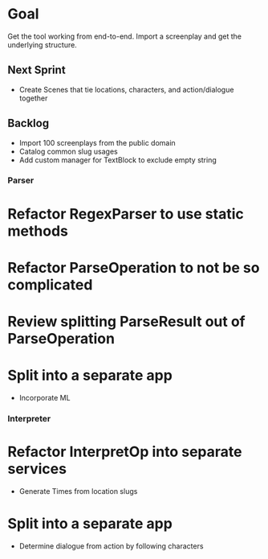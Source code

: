 # Goal
Get the tool working from end-to-end. Import a screenplay and get the underlying structure.

## Next Sprint
* Create Scenes that tie locations, characters, and action/dialogue together

## Backlog
* Import 100 screenplays from the public domain
* Catalog common slug usages
* Add custom manager for TextBlock to exclude empty string

### Parser
# Refactor RegexParser to use static methods
# Refactor ParseOperation to not be so complicated
# Review splitting ParseResult out of ParseOperation
# Split into a separate app
* Incorporate ML

### Interpreter
# Refactor InterpretOp into separate services
* Generate Times from location slugs
# Split into a separate app
* Determine dialogue from action by following characters
